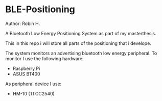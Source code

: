 BLE-Positioning
===============

Author: Robin H.

A Bluetooth Low Energy Positioning System as part of my masterthesis.


This in this repo i will store all parts of the positioning that i develope.

The system monitors an advertising bluetooth low energy peripheral. 
To monitor I use the following hardware:
* Raspberry Pi
* ASUS BT400

As peripheral device I use:
* HM-10 (TI CC2540)


